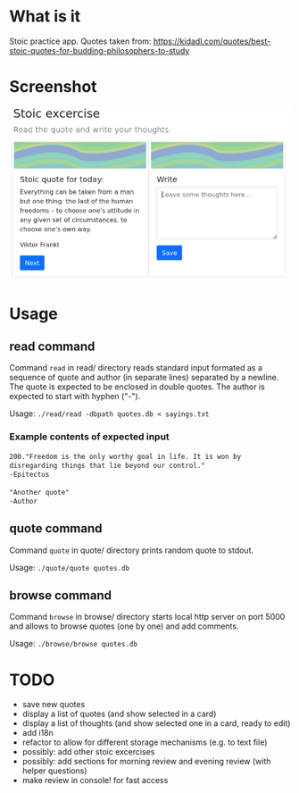# What is it
Stoic practice app.
Quotes taken from: 
https://kidadl.com/quotes/best-stoic-quotes-for-budding-philosophers-to-study

# Screenshot
![shot.png](shot.png)

# Usage


## read command
Command `read` in read/ directory reads standard input formated as a sequence of quote and author (in separate lines) separated by a newline.
The quote is expected to be enclosed in double quotes.
The author is expected to start with hyphen ("-").

Usage:
`./read/read -dbpath quotes.db < sayings.txt`

### Example contents of expected input

    200."Freedom is the only worthy goal in life. It is won by disregarding things that lie beyond our control."
    -Epitectus

    "Another quote"
    -Author

## quote command
Command `quote` in quote/ directory prints random quote to stdout.

Usage:
`./quote/quote quotes.db`

## browse command
Command `browse` in browse/ directory starts local http server on port 5000 and allows to browse quotes (one by one) and add comments.

Usage: 
`./browse/browse quotes.db`


# TODO

* save new quotes
* display a list of quotes (and show selected in a card)
* display a list of thoughts (and show selected one in a card, ready to edit)
* add i18n 
* refactor to allow for different storage mechanisms (e.g. to text file)
* possibly: add other stoic excercises
* possibly: add sections for morning review and evening review (with helper questions)
* make review in console! for fast access

